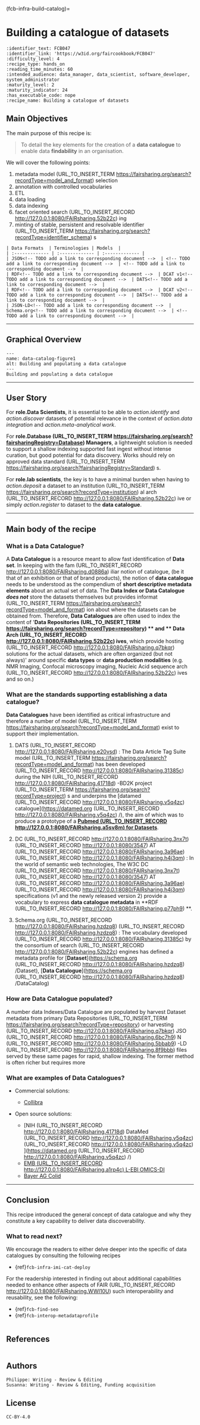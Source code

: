 (fcb-infra-build-catalog)=
# Building a catalogue of datasets

````{panels_fairplus}
:identifier_text: FCB047
:identifier_link: 'https://w3id.org/faircookbook/FCB047'
:difficulty_level: 4
:recipe_type: hands_on
:reading_time_minutes: 60
:intended_audience: data_manager, data_scientist, software_developer, system_administrator  
:maturity_level: 2
:maturity_indicator: 24
:has_executable_code: nope
:recipe_name: Building a catalogue of datasets 
```` 

## Main Objectives

The main purpose of this recipe is:

>  To detail the key elements for the creation of a **data catalogue** to enable data **findability** in an organisation.

We will cover the following points:

1. metadata model (URL_TO_INSERT_TERM https://fairsharing.org/search?recordType=model_and_format)  selection
2. annotation with controlled vocabularies
3. ETL
4. data loading
5. data indexing
6. facet oriented search (URL_TO_INSERT_RECORD http://127.0.0.1:8080/FAIRsharing.52b22c) ing
7. minting of stable, persistent and resolvable identifier (URL_TO_INSERT_TERM https://fairsharing.org/search?recordType=identifier_schema) s

```{tabbed} Table of Data Standards
| Data Formats  | Terminologies | Models  |
| :------------- | :------------- | :------------- |
| JSON<!-- TODO add a link to corresponding document -->  | <!-- TODO add a link to corresponding document -->  | <!-- TODO add a link to corresponding document -->  |
| RDF<!-- TODO add a link to corresponding document -->  | DCAT v1<!-- TODO add a link to corresponding document -->  | DATS<!-- TODO add a link to corresponding document -->  |
| RDF<!-- TODO add a link to corresponding document -->  | DCAT v2<!-- TODO add a link to corresponding document -->  | DATS<!-- TODO add a link to corresponding document -->  |
| JSON-LD<!-- TODO add a link to corresponding document -->  | Schema.org<!-- TODO add a link to corresponding document -->  | <!-- TODO add a link to corresponding document -->  |
``` 

---


## Graphical Overview


```{figure} ../../../images/data-catalog-md-figure1.png
---
name: data-catalog-figure1
alt: Building and populating a data catalogue
---
Building and populating a data catalogue
```

---

## User Story
For **role.Data Scientists**, it is essential to be able to *action.identify* and *action.discover* datasets of potential
relevance in the context of *action.data integration* and *action.meta-analytical work*.

For **role.Database (URL_TO_INSERT_TERM https://fairsharing.org/search?fairsharingRegistry=Database)  Managers**, a lightweight solution is needed to support a shallow indexing supported fast ingest 
without intense curation, but good potential for data discovery. Works should rely on approved data standard (URL_TO_INSERT_TERM https://fairsharing.org/search?fairsharingRegistry=Standard) s.

For **role.lab scientists**, the key is to have a minimal burden when having to *action.deposit* a dataset to an 
institution (URL_TO_INSERT_TERM https://fairsharing.org/search?recordType=institution) al arch (URL_TO_INSERT_RECORD http://127.0.0.1:8080/FAIRsharing.52b22c) ive or simply *action.register* to dataset to the **data catalogue**. 


---
## Main body of the recipe

### What is a Data Catalogue?

A **Data Catalogue** is a resource meant to allow fast identification of **Data set**. In keeping with the fam (URL_TO_INSERT_RECORD http://127.0.0.1:8080/FAIRsharing.d0886a) iliar notion 
of catalogue, (be it that of an exhibition or that of brand products), the notion of **data catalogue** needs to be
understood as the compendium of **short descriptive metadata elements** about an actual set of data. The 
**Data Index or Data Catalogue** ***does not*** store the datasets themselves but provides informat (URL_TO_INSERT_TERM https://fairsharing.org/search?recordType=model_and_format) ion
about where the datasets can be obtained from. Therefore, **Data Catalogues** are often used to index the content of
'**Data Repositories (URL_TO_INSERT_TERM https://fairsharing.org/search?recordType=repository) ** and ** Data Arch (URL_TO_INSERT_RECORD http://127.0.0.1:8080/FAIRsharing.52b22c) ives**, which provide hosting (URL_TO_INSERT_RECORD http://127.0.0.1:8080/FAIRsharing.q7bkqr)  solutions for the actual datasets, which are often
organized (but not always)' around specific **data types** or **data production modalities** 
(e.g. NMR Imaging, Confocal microscopy imaging, Nucleic Acid sequence arch (URL_TO_INSERT_RECORD http://127.0.0.1:8080/FAIRsharing.52b22c) ives and so on.)
 

### What are the standards supporting establishing a data catalogue?

**Data Catalogues** have been identified as critical infrastructure and therefore a number of model (URL_TO_INSERT_TERM https://fairsharing.org/search?recordType=model_and_format)  exist to support their implementation.
1. DATS (URL_TO_INSERT_RECORD http://127.0.0.1:8080/FAIRsharing.e20vsd) :
The Data Article Tag Suite model (URL_TO_INSERT_TERM https://fairsharing.org/search?recordType=model_and_format) <!-- TO (URL_TO_INSERT_RECORD http://127.0.0.1:8080/FAIRsharing.w69t6r) DO add a link to corresponding document --> has been developed (URL_TO_INSERT_RECORD http://127.0.0.1:8080/FAIRsharing.31385c)  during the 
NIH (URL_TO_INSERT_RECORD http://127.0.0.1:8080/FAIRsharing.41718d) -BD2K project (URL_TO_INSERT_TERM https://fairsharing.org/search?recordType=project) s and underpins the [datamed (URL_TO_INSERT_RECORD http://127.0.0.1:8080/FAIRsharing.v5q4zc)  catalogue](https://datamed.org (URL_TO_INSERT_RECORD http://127.0.0.1:8080/FAIRsharing.v5q4zc) /), the aim of which was to produce a 
prototype of a [**Pubmed (URL_TO_INSERT_RECORD http://127.0.0.1:8080/FAIRsharing.a5sv8m)  for Datasets**](https://pubmed.ncbi.nlm.nih.gov/29346583/).

2. DC (URL_TO_INSERT_RECORD http://127.0.0.1:8080/FAIRsharing.3nx7t)  (URL_TO_INSERT_RECORD http://127.0.0.1:8080/3547) AT (URL_TO_INSERT_RECORD http://127.0.0.1:8080/FAIRsharing.3a96ae)  (URL_TO_INSERT_RECORD http://127.0.0.1:8080/FAIRsharing.h4j3qm) :
In the world of semantic web technologies, The W3C DC (URL_TO_INSERT_RECORD http://127.0.0.1:8080/FAIRsharing.3nx7t)  (URL_TO_INSERT_RECORD http://127.0.0.1:8080/3547) AT (URL_TO_INSERT_RECORD http://127.0.0.1:8080/FAIRsharing.3a96ae)  (URL_TO_INSERT_RECORD http://127.0.0.1:8080/FAIRsharing.h4j3qm)  specifications<!-- TO (URL_TO_INSERT_RECORD http://127.0.0.1:8080/FAIRsharing.w69t6r) DO add a link to corresponding document -->
(v1 and the newly released version 2) provide a vocabulary to express **data catalogue metadata** in **RDF (URL_TO_INSERT_RECORD http://127.0.0.1:8080/FAIRsharing.p77ph9) **.
3. Schema.org (URL_TO_INSERT_RECORD http://127.0.0.1:8080/FAIRsharing.hzdzq8)  (URL_TO_INSERT_RECORD http://127.0.0.1:8080/FAIRsharing.hzdzq8) :
The vocabulary developed (URL_TO_INSERT_RECORD http://127.0.0.1:8080/FAIRsharing.31385c)  by the consortium of search (URL_TO_INSERT_RECORD http://127.0.0.1:8080/FAIRsharing.52b22c)  engines has defined a metadata profile for [**Dataset**](https://schema.org (URL_TO_INSERT_RECORD http://127.0.0.1:8080/FAIRsharing.hzdzq8) /Dataset),
[**Data Catalogue**](https://schema.org (URL_TO_INSERT_RECORD http://127.0.0.1:8080/FAIRsharing.hzdzq8) /DataCatalog)


### How are Data Catalogue populated?

A number data Indexes/Data Catalogue are populated by harvest Dataset metadata from primary Data Repositories (URL_TO_INSERT_TERM https://fairsharing.org/search?recordType=repository)  or harvesting (URL_TO_INSERT_RECORD http://127.0.0.1:8080/FAIRsharing.q7bkqr)  JSO (URL_TO_INSERT_RECORD http://127.0.0.1:8080/FAIRsharing.6bc7h9) N (URL_TO_INSERT_RECORD http://127.0.0.1:8080/FAIRsharing.5bbab9) -LD (URL_TO_INSERT_RECORD http://127.0.0.1:8080/FAIRsharing.8f9bbb)  files served by these same pages for rapid, shallow indexing. The former method is often richer but requires more 

### What are examples of Data Catalogues?

* Commercial solutions:

    *  [Collibra](https://www.collibra.com/data-catalog)

* Open source solutions:

    * [NIH (URL_TO_INSERT_RECORD http://127.0.0.1:8080/FAIRsharing.41718d)  DataMed (URL_TO_INSERT_RECORD http://127.0.0.1:8080/FAIRsharing.v5q4zc)  (URL_TO_INSERT_RECORD http://127.0.0.1:8080/FAIRsharing.v5q4zc) ](https://datamed.org (URL_TO_INSERT_RECORD http://127.0.0.1:8080/FAIRsharing.v5q4zc) /)
    * [EMB (URL_TO_INSERT_RECORD http://127.0.0.1:8080/FAIRsharing.a1rp4c) L-EBI OMICS-DI](https://www.omicsdi.org/)
    * [Bayer AG Colid](https://bayer-group.github.io/COLID-Documentation/)


---

    
## Conclusion

This recipe introduced the general concept of data catalogue and why they constitute a key capability to deliver data discoverability.

### What to read next?

We encourage the readers to either delve deeper into the specific of data catalogues by consulting the following recipes

* {ref}`fcb-infra-imi-cat-deploy`
<!-- * TO (URL_TO_INSERT_RECORD http://127.0.0.1:8080/FAIRsharing.w69t6r) DO Deploying the FAIR (URL_TO_INSERT_RECORD http://127.0.0.1:8080/FAIRsharing.WWI10U) PO (URL_TO_INSERT_RECORD http://127.0.0.1:8080/FAIRsharing.3ngg40)  (URL_TO_INSERT_RECORD http://127.0.0.1:8080/FAIRsharing.x9s8e) RT data catalogue {ref}` TO (URL_TO_INSERT_RECORD http://127.0.0.1:8080/FAIRsharing.w69t6r) DO fcb-infra-fairport-deploy` --> 
<!-- * TO (URL_TO_INSERT_RECORD http://127.0.0.1:8080/FAIRsharing.w69t6r) DO Deploying the GA4GH (URL_TO_INSERT_RECORD http://127.0.0.1:8080/FAIRsharing.2tpx4v)  Beacon (URL_TO_INSERT_RECORD http://127.0.0.1:8080/FAIRsharing.6fba91)  endpoint {ref}` TO (URL_TO_INSERT_RECORD http://127.0.0.1:8080/FAIRsharing.w69t6r) DO fcb-infra-beacon (URL_TO_INSERT_RECORD http://127.0.0.1:8080/FAIRsharing.6fba91)  (URL_TO_INSERT_RECORD http://127.0.0.1:8080/FAIRsharing.6fba91) -deploy`     -->

For the readership interested in finding out about additional capabilities needed to enhance other aspects of FAIR (URL_TO_INSERT_RECORD http://127.0.0.1:8080/FAIRsharing.WWI10U)  such
interoperability and reusability, see the following:

* {ref}`fcb-find-seo`
* {ref}`fcb-interop-metadataprofile`

````{rdmkit_panel}
````


## References
````{dropdown} **References**
````

## Authors

<!-- TO (URL_TO_INSERT_RECORD http://127.0.0.1:8080/FAIRsharing.w69t6r) DO seems unlikely that all authors did review, but no-one the original draft. Clarify -->
````{authors_fairplus}
Philippe: Writing - Review & Editing
Susanna: Writing - Review & Editing, Funding acquisition
````


## License

````{license_fairplus}
CC-BY-4.0
````
